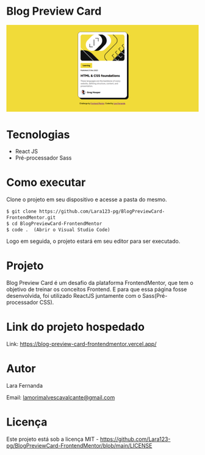 # Blog Preview Card 

<img src="./src/assets/image.png"/>

# Tecnologias

<ul>
    <li>React JS</li>
    <li>Pré-processador Sass</li>
</ul>

# Como executar

Clone o projeto em seu dispositivo e acesse a pasta do mesmo.

```
$ git clone https://github.com/Lara123-pg/BlogPreviewCard-FrontendMentor.git
$ cd BlogPreviewCard-FrontendMentor
$ code .  (Abrir o Visual Studio Code)
```

Logo em seguida, o projeto estará em seu editor para ser executado.

# Projeto

Blog Preview Card é um desafio da plataforma FrontendMentor, que tem o objetivo de treinar os conceitos Frontend. E para que essa página fosse desenvolvida, foi utilizado ReactJS juntamente com o Sass(Pré-processador CSS).

# Link do projeto hospedado

Link: https://blog-preview-card-frontendmentor.vercel.app/

# Autor

Lara Fernanda

Email: lamorimalvescavalcante@gmail.com

# Licença

Este projeto está sob a licença MIT - https://github.com/Lara123-pg/BlogPreviewCard-FrontendMentor/blob/main/LICENSE
